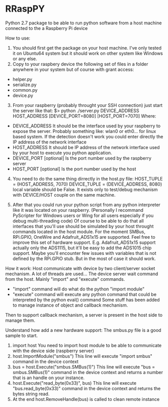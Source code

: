 # RRaspPY
Python 2.7 package to be able to run python software from a host machine connected to the a Raspberry Pi device


How to use:
1) You should first get the package on your host machine.
I've only tested it on Ubuntu64 system but it should work on other system like Windows or any else.
2) Copy to your raspbery device the following set of files in a folder anywhere in your system but of course with grant access:
  - helper.py
  - serialize.py
  - common.py
  - device.py
3) From your raspberry (probably throught your SSH connection) just start the server like that:
$> python ./server.py DEVICE_ADDRESS HOST_ADDRESS [DEVICE_PORT=8080] [HOST_PORT=7070]
Where:
  - DEVICE_ADDRESS  It should be the interface used by your raspberry to expose the server.
                    Probably something like: wlan0 or eth0... for linux based system.
                    If the detection doesn't work you could enter directly the IP address of the network interface
  - HOST_ADDRESS    It should be IP address of the network interface used by your host to execute you python application.
  - DEVICE_PORT [optional] Is the port number used by the raspberry server
  - HOST_PORT   [optional] Is the port number used by the host

4) You need to do the same thing dirrectly in the host.py file:
    HOST_TUPLE = (HOST_ADDRESS, 7070)
    DEVICE_TUPLE = (DEVICE_ADDRESS, 8080)
local variable should be False. It exists only to test/debug mechanism with DEVICE/HOST couple on the same machine.

5) After that you could run your python script from any python interpreter like it was located on your raspberry.
(Personally I recommand PyScripter for Windows users or Wing for all users especially if you debug multi-threading code)
Of course to be able to do that all interfaces that you'll use should be simulated by your host throught commands located in the host module.
For the moment SMBus, RPi.GPIO, OneWire and Adafruit_ADS1x15 are supported.
Feel free to improve this set of hardware support. E.g. Adafruit_ADS1x15 support actually only the ADS1115, but it'll be easy to add the
ADS1015 chip support. 
Maybe you'll encounter few issues with variables that is not defined by the RPi.GPIO stub. But in the most of case it should work.


How it work:
  Host communicate with device by two client/server socket mechanism. A lot of threads are used...
  The device server wait command from the host. Mainly "import" and "execute" commands.
  - "import" command will do what do the python "import module"
  - "execute" command will execute any python command that could be interpreted by the python eval() command
  Some stuff has been added to manage instance of object and callback mechanism.
  
  Then to support callback mechanism, a server is present in the host side to manage them.


Understand how add a new hardware support:
The smbus.py file is a good sample to start.
1) import host
    You need to import host module to be able to communicate with the device side (raspberry server)
2) host.ImportModule("smbus")
    This line will execute "import smbus" command in the device context
3) bus = host.Execute("smbus.SMBus(1)")
    This line will execute "bus = smbus.SMBus(1)" command in the device context and returns a number that is an handle on your instance.
4) host.Execute("read_byte(0x33)", bus)
    This line will execute "bus.read_byte(0x33)" command in the device context and returns the bytes string read.
5) At the end host.RemoveHandle(bus) is called to clean remote instance
